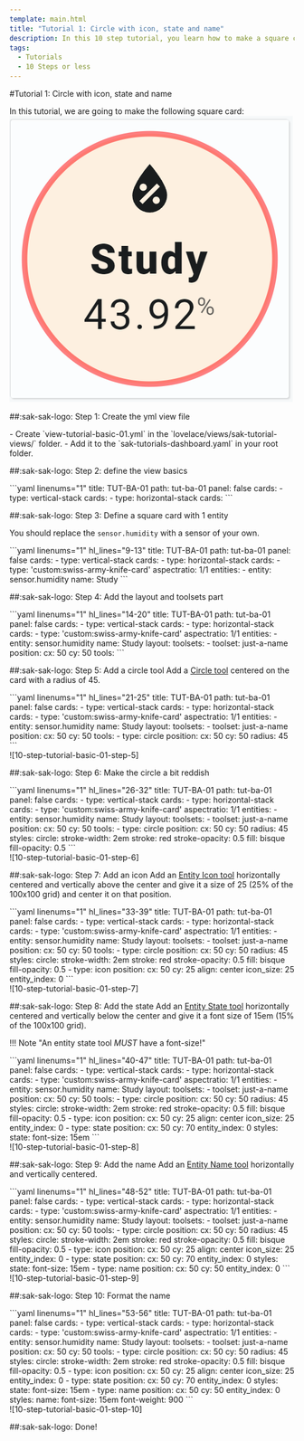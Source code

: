 ```yaml
---
template: main.html
title: "Tutorial 1: Circle with icon, state and name"
description: In this 10 step tutorial, you learn how to make a square card with a circle, and on top of that an icon, state and name of an entity.
tags:
  - Tutorials
  - 10 Steps or less
---
```


                       
#Tutorial 1: Circle with icon, state and name

In this tutorial, we are going to make the following square card:![10-step-tutorial-basic-01-step-10]

##:sak-sak-logo: Step 1: Create the yml view file
<div class="grid-container-2" markdown>

<div class="grid-item" markdown>
- Create `view-tutorial-basic-01.yml` in the `lovelace/views/sak-tutorial-views/` folder.
- Add it to the `sak-tutorials-dashboard.yaml` in your root folder.
</div>

<div class="grid-item" markdown>
</div>
</div>

##:sak-sak-logo: Step 2: define the view basics
<div class="grid-container-2" markdown>

<div class="grid-item" markdown>
```yaml linenums="1"
title: TUT-BA-01
path: tut-ba-01
panel: false
cards:
- type: vertical-stack
  cards:
    - type: horizontal-stack
      cards:
```
</div>

<div class="grid-item" markdown>
</div>
</div>

      
##:sak-sak-logo: Step 3: Define a square card with 1 entity

You should replace the `sensor.humidity` with a sensor of your own.

<div class="grid-container-2" markdown>

<div class="grid-item" markdown>
```yaml linenums="1" hl_lines="9-13"
title: TUT-BA-01
path: tut-ba-01
panel: false
cards:
- type: vertical-stack
  cards:
    - type: horizontal-stack
      cards:
        - type: 'custom:swiss-army-knife-card'
          aspectratio: 1/1
          entities: 
            - entity: sensor.humidity
              name: Study
```
</div>

<div class="grid-item" markdown>
</div>
</div>

##:sak-sak-logo: Step 4: Add the layout and toolsets part
<div class="grid-container-2" markdown>

<div class="grid-item" markdown>
```yaml linenums="1" hl_lines="14-20"
title: TUT-BA-01
path: tut-ba-01
panel: false
cards:
- type: vertical-stack
  cards:
    - type: horizontal-stack
      cards:
        - type: 'custom:swiss-army-knife-card'
          aspectratio: 1/1
          entities: 
            - entity: sensor.humidity
              name: Study
          layout:
            toolsets:
              - toolset: just-a-name
                position:
                  cx: 50
                  cy: 50
                tools:
```
</div>

<div class="grid-item" markdown>
</div>
</div>

##:sak-sak-logo: Step 5: Add a circle tool
Add a [Circle tool][circle-tool] centered on the card with a radius of 45.

<div class="grid-container-2" markdown>

<div class="grid-item" markdown>
```yaml linenums="1" hl_lines="21-25"
title: TUT-BA-01
path: tut-ba-01
panel: false
cards:
- type: vertical-stack
  cards:
    - type: horizontal-stack
      cards:
        - type: 'custom:swiss-army-knife-card'
          aspectratio: 1/1
          entities: 
            - entity: sensor.humidity
              name: Study
          layout:
            toolsets:
              - toolset: just-a-name
                position:
                  cx: 50
                  cy: 50
                tools:
                  - type: circle
                    position:
                      cx: 50
                      cy: 50
                      radius: 45
```
</div>

<div class="grid-item" markdown>
![10-step-tutorial-basic-01-step-5]
</div>
</div>

##:sak-sak-logo: Step 6: Make the circle a bit reddish
<div class="grid-container-2" markdown>

<div class="grid-item" markdown>
```yaml linenums="1" hl_lines="26-32"
title: TUT-BA-01
path: tut-ba-01
panel: false
cards:
- type: vertical-stack
  cards:
    - type: horizontal-stack
      cards:
        - type: 'custom:swiss-army-knife-card'
          aspectratio: 1/1
          entities: 
            - entity: sensor.humidity
              name: Study
          layout:
            toolsets:
              - toolset: just-a-name
                position:
                  cx: 50
                  cy: 50
                tools:
                  - type: circle
                    position:
                      cx: 50
                      cy: 50
                      radius: 45
                    styles:
                      circle:
                        stroke-width: 2em
                        stroke: red
                        stroke-opacity: 0.5
                        fill: bisque
                        fill-opacity: 0.5
```
</div>

<div class="grid-item" markdown>
![10-step-tutorial-basic-01-step-6]
</div>
</div>

##:sak-sak-logo: Step 7: Add an icon
Add an [Entity Icon tool][entity-icon-tool] horizontally centered and vertically above the center and give it a size of 25 (25% of the 100x100 grid) and center it on that position.
<div class="grid-container-2" markdown>

<div class="grid-item" markdown>
```yaml linenums="1" hl_lines="33-39"
title: TUT-BA-01
path: tut-ba-01
panel: false
cards:
- type: vertical-stack
  cards:
    - type: horizontal-stack
      cards:
        - type: 'custom:swiss-army-knife-card'
          aspectratio: 1/1
          entities: 
            - entity: sensor.humidity
              name: Study
          layout:
            toolsets:
              - toolset: just-a-name
                position:
                  cx: 50
                  cy: 50
                tools:
                  - type: circle
                    position:
                      cx: 50
                      cy: 50
                      radius: 45
                    styles:
                      circle:
                        stroke-width: 2em
                        stroke: red
                        stroke-opacity: 0.5
                        fill: bisque
                        fill-opacity: 0.5
                  - type: icon
                    position:
                      cx: 50
                      cy: 25
                      align: center
                      icon_size: 25
                    entity_index: 0
```
</div>

<div class="grid-item" markdown>
![10-step-tutorial-basic-01-step-7]
</div>

</div>

##:sak-sak-logo: Step 8: Add the state
Add an [Entity State tool][entity-state-tool] horizontally centered and vertically below the center and give it a font size of 15em (15% of the 100x100 grid).

!!! Note "An entity state tool _MUST_ have a font-size!"

<div class="grid-container-2" markdown>
<div class="grid-item" markdown>
```yaml linenums="1" hl_lines="40-47"
title: TUT-BA-01
path: tut-ba-01
panel: false
cards:
- type: vertical-stack
  cards:
    - type: horizontal-stack
      cards:
        - type: 'custom:swiss-army-knife-card'
          aspectratio: 1/1
          entities: 
            - entity: sensor.humidity
              name: Study
          layout:
            toolsets:
              - toolset: just-a-name
                position:
                  cx: 50
                  cy: 50
                tools:
                  - type: circle
                    position:
                      cx: 50
                      cy: 50
                      radius: 45
                    styles:
                      circle:
                        stroke-width: 2em
                        stroke: red
                        stroke-opacity: 0.5
                        fill: bisque
                        fill-opacity: 0.5
                  - type: icon
                    position:
                      cx: 50
                      cy: 25
                      align: center
                      icon_size: 25
                    entity_index: 0
                  - type: state
                    position:
                      cx: 50
                      cy: 70
                    entity_index: 0
                    styles:
                      state:
                        font-size: 15em
```
</div>

<div class="grid-item" markdown>
![10-step-tutorial-basic-01-step-8]
</div>

</div>

##:sak-sak-logo: Step 9: Add the name
Add an [Entity Name tool][entity-name-tool] horizontally and vertically centered.

<div class="grid-container-2" markdown>
<div class="grid-item" markdown>
```yaml linenums="1" hl_lines="48-52"
title: TUT-BA-01
path: tut-ba-01
panel: false
cards:
- type: vertical-stack
  cards:
    - type: horizontal-stack
      cards:
        - type: 'custom:swiss-army-knife-card'
          aspectratio: 1/1
          entities: 
            - entity: sensor.humidity
              name: Study
          layout:
            toolsets:
              - toolset: just-a-name
                position:
                  cx: 50
                  cy: 50
                tools:
                  - type: circle
                    position:
                      cx: 50
                      cy: 50
                      radius: 45
                    styles:
                      circle:
                        stroke-width: 2em
                        stroke: red
                        stroke-opacity: 0.5
                        fill: bisque
                        fill-opacity: 0.5
                  - type: icon
                    position:
                      cx: 50
                      cy: 25
                      align: center
                      icon_size: 25
                    entity_index: 0
                  - type: state
                    position:
                      cx: 50
                      cy: 70
                    entity_index: 0
                    styles:
                      state:
                        font-size: 15em
                  - type: name
                    position:
                      cx: 50
                      cy: 50
                    entity_index: 0
```
</div>

<div class="grid-item" markdown>
![10-step-tutorial-basic-01-step-9]
</div>
</div>

##:sak-sak-logo: Step 10: Format the name
<div class="grid-container-2" markdown>
<div class="grid-item" markdown>
```yaml linenums="1" hl_lines="53-56"
title: TUT-BA-01
path: tut-ba-01
panel: false
cards:
- type: vertical-stack
  cards:
    - type: horizontal-stack
      cards:
        - type: 'custom:swiss-army-knife-card'
          aspectratio: 1/1
          entities: 
            - entity: sensor.humidity
              name: Study
          layout:
            toolsets:
              - toolset: just-a-name
                position:
                  cx: 50
                  cy: 50
                tools:
                  - type: circle
                    position:
                      cx: 50
                      cy: 50
                      radius: 45
                    styles:
                      circle:
                        stroke-width: 2em
                        stroke: red
                        stroke-opacity: 0.5
                        fill: bisque
                        fill-opacity: 0.5
                  - type: icon
                    position:
                      cx: 50
                      cy: 25
                      align: center
                      icon_size: 25
                    entity_index: 0
                  - type: state
                    position:
                      cx: 50
                      cy: 70
                    entity_index: 0
                    styles:
                      state:
                        font-size: 15em
                  - type: name
                    position:
                      cx: 50
                      cy: 50
                    entity_index: 0
                    styles:
                      name:
                        font-size: 15em
                        font-weight: 900
```
</div>

<div class="grid-item" markdown>
![10-step-tutorial-basic-01-step-10]
</div>

</div>

##:sak-sak-logo: Done!

<!-- Image references -->

[10-step-tutorial-basic-01-step-5]: ../assets/screenshots/10-step-tutorial-basic-01-step-5.png
[10-step-tutorial-basic-01-step-6]: ../assets/screenshots/10-step-tutorial-basic-01-step-6.png
[10-step-tutorial-basic-01-step-7]: ../assets/screenshots/10-step-tutorial-basic-01-step-7.png
[10-step-tutorial-basic-01-step-8]: ../assets/screenshots/10-step-tutorial-basic-01-step-8.png
[10-step-tutorial-basic-01-step-9]: ../assets/screenshots/10-step-tutorial-basic-01-step-9.png
[10-step-tutorial-basic-01-step-10]: ../assets/screenshots/10-step-tutorial-basic-01-step-10.png

<!-- Internal references -->

[entity-icon-tool]: ../tools/entity-icon-tool.md
[circle-tool]: ../tools/circle-tool.md
[entity-name-tool]: ../tools/entity-name-tool.md
[entity-state-tool]: ../tools/entity-state-tool.md
